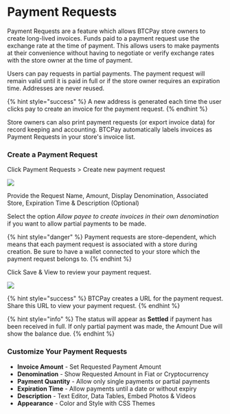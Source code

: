 # Payment Requests

Payment Requests are a feature which allows BTCPay store owners to create long-lived invoices. Funds paid to a payment request use the exchange rate at the time of payment. This allows users to make payments at their convenience without having to negotiate or verify exchange rates with the store owner at the time of payment.

Users can pay requests in partial payments. The payment request will remain valid until it is paid in full or if the store owner requires an expiration time. Addresses are never reused.&#x20;

{% hint style="success" %}
A new address is generated each time the user clicks pay to create an invoice for the payment request.
{% endhint %}

Store owners can also print payment requests (or export invoice data) for record keeping and accounting. BTCPay automatically labels invoices as Payment Requests in your store's invoice list.

### Create a Payment Request <a href="#create-a-payment-request" id="create-a-payment-request"></a>

Click Payment Requests > Create new payment request

![](https://docs.btcpayserver.org/assets/img/CreatePaymentRequest.197d6a11.png)

Provide the Request Name, Amount, Display Denomination, Associated Store, Expiration Time & Description (Optional)

Select the option _Allow payee to create invoices in their own denomination_ if you want to allow partial payments to be made.

{% hint style="danger" %}
Payment requests are store-dependent, which means that each payment request is associated with a store during creation. Be sure to have a wallet connected to your store which the payment request belongs to.
{% endhint %}

Click Save & View to review your payment request.

![](https://docs.btcpayserver.org/assets/img/NewPaymentRequest.92a9c243.png)

{% hint style="success" %}
BTCPay creates a URL for the payment request. Share this URL to view your payment request.
{% endhint %}

{% hint style="info" %}
The status will appear as **Settled** if payment has been received in full. If only partial payment was made, the Amount Due will show the balance due.
{% endhint %}

### Customize Your Payment Requests <a href="#customize-your-payment-requests" id="customize-your-payment-requests"></a>

* **Invoice Amount** - Set Requested Payment Amount
* **Denomination** - Show Requested Amount in Fiat or Cryptocurrency
* **Payment Quantity** - Allow only single payments or partial payments
* **Expiration Time** - Allow payments until a date or without expiry
* **Description** - Text Editor, Data Tables, Embed Photos & Videos
* **Appearance** - Color and Style with CSS Themes
